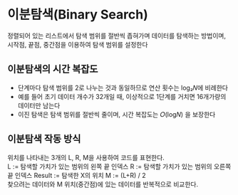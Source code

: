 # 이분탐색(Binary Search)
정렬되어 있는 리스트에서 탐색 범위를 절반씩 좁혀가며 데이터를 탐색하는 방법이며, 시작점, 끝점, 중간점을 이용하여 탐색 범위를 설정한다

## 이분탐색의 시간 복잡도
* 단계마다 탐색 범위를 2로 나누는 것과 동일하므로 연산 횟수는 log₂𝑁에 비례한다
* 예를 들어 초기 데이터 개수가 32개일 때, 이상적으로 1단계를 거치면 16개가량의 데이터만 남는다
* 이진 탐색은 탐색 범위를 절반씩 줄이며, 시간 복잡도는 𝑂(log𝑁) 을 보장한다

## 이분탐색 작동 방식
위치를 나타내는 3개의 L, R, M을 사용하여 코드를 표현한다.  
L := 탐색할 가치가 있는 범위의 왼쪽 끝 인덱스
R := 탐색할 가치가 있는 범위의 오른쪽  끝 인덱스
Result := 탐색한 X의 위치
M := (L+R) / 2  
찾으려는 데이터와 M 위치(중간점)에 있는 데이터를 반복적으로 비교한다.